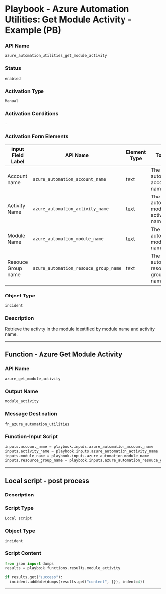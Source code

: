<!--
    DO NOT MANUALLY EDIT THIS FILE
    THIS FILE IS AUTOMATICALLY GENERATED WITH resilient-sdk codegen
    Generated with resilient-sdk v50.0.151
-->

# Playbook - Azure Automation Utilities: Get Module Activity - Example (PB)

### API Name
`azure_automation_utilities_get_module_activity`

### Status
`enabled`

### Activation Type
`Manual`

### Activation Conditions
`-`

### Activation Form Elements
| Input Field Label | API Name | Element Type | Tooltip | Requirement |
| ----------------- | -------- | ------------ | ------- | ----------- |
| Account name | `azure_automation_account_name` | text | The Azure automation account name | Always |
| Activity Name | `azure_automation_activity_name` | text | The Azure automaion module activity name | Always |
| Module Name | `azure_automation_module_name` | text | The Azure automation module name | Always |
| Resouce Group name | `azure_automation_resouce_group_name` | text | The Azure automation resource group name | Always |

### Object Type
`incident`

### Description
Retrieve the activity in the module identified by module name and activity name.


---
## Function - Azure Get Module Activity

### API Name
`azure_get_module_activity`

### Output Name
`module_activity`

### Message Destination
`fn_azure_automation_utilities`

### Function-Input Script
```python
inputs.account_name = playbook.inputs.azure_automation_account_name
inputs.activity_name = playbook.inputs.azure_automation_activity_name
inputs.module_name = playbook.inputs.azure_automation_module_name
inputs.resource_group_name = playbook.inputs.azure_automation_resouce_group_name
```

---

## Local script - post process

### Description


### Script Type
`Local script`

### Object Type
`incident`

### Script Content
```python
from json import dumps
results = playbook.functions.results.module_activity

if results.get("success"):
  incident.addNote(dumps(results.get("content", {}), indent=4))
```

---

